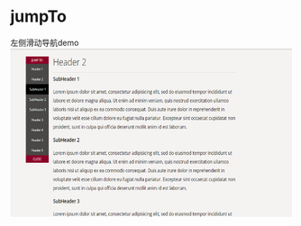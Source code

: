 # jumpTo
左侧滑动导航demo
<img src="https://github.com/ydc201211/jumpTo/blob/master/image.png" width=500 height=300 />
